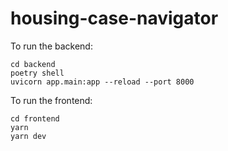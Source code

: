 # housing-case-navigator

To run the backend:

```
cd backend
poetry shell
uvicorn app.main:app --reload --port 8000
```

To run the frontend:

```
cd frontend
yarn
yarn dev
```
